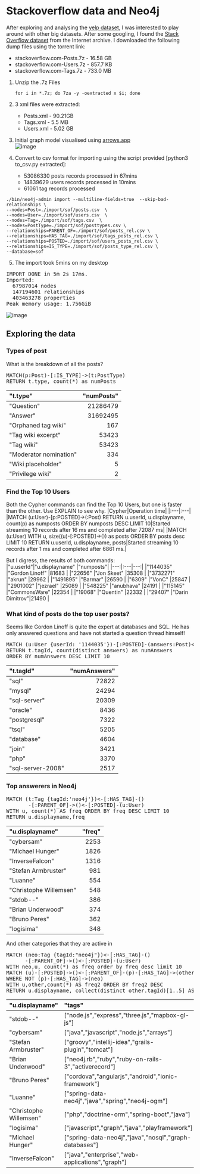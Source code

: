 # Stackoverflow data and Neo4j
After exploring and analysing the [yelp dataset](https://www.yelp.com/dataset), I was interested to play around with other big datasets. After some googling, I found the [Stack Overflow dataset](https://archive.org/details/stackexchange) from the Internet archive.
I downloaded the following dump files using the torrent link:  
- stackoverflow.com-Posts.7z	- 16.58 GB
- stackoverflow.com-Users.7z	- 857.7 KB
- stackoverflow.com-Tags.7z	- 733.0 MB

1. Unzip the .7z Files
	```shell
	for i in *.7z; do 7za -y -oextracted x $i; done
	```
	
2. 3 xml files were extracted:
	- Posts.xml	- 90.21GB
	- Tags.xml	- 5.5 MB
	- Users.xml	- 5.02 GB
3. Initial graph model visualised using [arrows.app](https://arrows.app/)  
![image](https://user-images.githubusercontent.com/830693/129439317-64409ef9-dd68-4ac9-9a4e-34a231ed7108.png)
4. Convert to csv format for importing using the script provided [python3 to_csv.py extracted]:
	- 53086330 posts records processed in 67mins
	- 14839629 users records processed in 10mins
	- 61061 tag records processed

	
```shell
./bin/neo4j-admin import --multiline-fields=true  --skip-bad-relationships \
--nodes=Post=./import/sof/posts.csv  \
--nodes=User=./import/sof/users.csv  \
--nodes=Tag=./import/sof/tags.csv  \
--nodes=PostType=./import/sof/posttypes.csv \
--relationships=PARENT_OF=./import/sof/posts_rel.csv \
--relationships=HAS_TAG=./import/sof/tags_posts_rel.csv \
--relationships=POSTED=./import/sof/users_posts_rel.csv \
--relationships=IS_TYPE=./import/sof/posts_type_rel.csv \
--database=sof
```
  
5. The import took 5mins on my desktop
<pre>IMPORT DONE in 5m 2s 17ms. 
Imported:
  67987014 nodes
  147194601 relationships
  403463278 properties
Peak memory usage: 1.756GiB</pre>
![image](https://user-images.githubusercontent.com/830693/129184861-ffa84c61-98c6-4aee-a786-a4c871d04acd.png)

## Exploring the data
### Types of post
What is the breakdown of all the posts?
<pre>MATCH(p:Post)-[:IS_TYPE]->(t:PostType)
RETURN t.type, count(*) as numPosts</pre>  
|"t.type"              |"numPosts"|
|:---|---:|
|"Question"            |21286479  |
|"Answer"              |31692495  |
|"Orphaned tag wiki"   |167       |
|"Tag wiki excerpt"    |53423     |
|"Tag wiki"            |53423     |
|"Moderator nomination"|334       |
|"Wiki placeholder"    |5         |
|"Privilege wiki"      |2         |  
  
### Find the Top 10 Users
Both the Cypher commands can find the Top 10 Users, but one is faster than the other. Use EXPLAIN to see why.
|Cypher|Operation time|
|:---|:---|
|MATCH (u:User)-[p:POSTED]->(:Post) RETURN u.userId, u.displayname, count(p) as numposts ORDER BY numposts DESC LIMIT 10|Started streaming 10 records after 16 ms and completed after 72087 ms|
|MATCH (u:User) WITH u, size((u)-[:POSTED]->()) as posts ORDER BY posts desc LIMIT 10 RETURN u.userId, u.displayname, posts|Started streaming 10 records after 1 ms and completed after 6861 ms.|  

But I digress, the results of both commands:  
|"u.userId"|"u.displayname" |"numposts"|
|---:|:---|---:|
|"1144035" |"Gordon Linoff" |81683     |
|"22656"   |"Jon Skeet"     |35308     |
|"3732271" |"akrun"         |29962     |
|"1491895" |"Barmar"        |26590     |
|"6309"    |"VonC"          |25847     |
|"2901002" |"jezrael"       |25089     |
|"548225"  |"anubhava"      |24191     |
|"115145"  |"CommonsWare"   |22354     |
|"19068"   |"Quentin"       |22332     |
|"29407"   |"Darin Dimitrov"|21490     |

### What kind of posts do the top user posts?
Seems like Gordon Linoff is quite the expert at databases and SQL. He has only answered questions and have not started a question thread himself!
<pre>MATCH (u:User {userId: '1144035'})-[:POSTED]-(answers:Post)<-[:PARENT_OF]-(q:Post)-[:HAS_TAG]->(t:Tag)
RETURN t.tagId, count(distinct answers) as numAnswers
ORDER BY numAnswers DESC LIMIT 10
</pre>  
|"t.tagId"        |"numAnswers"|
|:---|---:|
|"sql"            |72822       |
|"mysql"          |24294       |
|"sql-server"     |20309       |
|"oracle"         |8436        |
|"postgresql"     |7322        |
|"tsql"           |5205        |
|"database"       |4604        |
|"join"           |3421        |
|"php"            |3370        |
|"sql-server-2008"|2517        |
  
### Top answerers in Neo4j
<pre>MATCH (t:Tag {tagId:'neo4j'})<-[:HAS_TAG]-()
       -[:PARENT_OF]->()<-[:POSTED]-(u:User) 
WITH u, count(*) AS freq ORDER BY freq DESC LIMIT 10
RETURN u.displayname,freq</pre>
|"u.displayname"       |"freq"|
|:---|---:|
|"cybersam"            |2253  |
|"Michael Hunger"      |1826  |
|"InverseFalcon"       |1316  |
|"Stefan Armbruster"   |981   |
|"Luanne"              |554   |
|"Christophe Willemsen"|548   |
|"stdob--"             |386   |
|"Brian Underwood"     |374   |
|"Bruno Peres"         |362   |
|"logisima"            |348   |

And other categories that they are active in
<pre>
MATCH (neo:Tag {tagId:"neo4j"})<-[:HAS_TAG]-()
      -[:PARENT_OF]->()<-[:POSTED]-(u:User) 
WITH neo,u, count(*) as freq order by freq desc limit 10
MATCH (u)-[:POSTED]->()<-[:PARENT_OF]-(p)-[:HAS_TAG]->(other:Tag)
WHERE NOT (p)-[:HAS_TAG]->(neo)
WITH u,other,count(*) AS freq2 ORDER BY freq2 DESC 
RETURN u.displayname, collect(distinct other.tagId)[1..5] AS tags
</pre>  
|"u.displayname"       |"tags"                                                |
|:---|:---|
|"stdob--"             |["node.js","express","three.js","mapbox-gl-js"]       |
|"cybersam"            |["java","javascript","node.js","arrays"]              |
|"Stefan Armbruster"   |["groovy","intellij-idea","grails-plugin","tomcat"]   |
|"Brian Underwood"     |["neo4j.rb","ruby","ruby-on-rails-3","activerecord"]  |
|"Bruno Peres"         |["cordova","angularjs","android","ionic-framework"]   |
|"Luanne"              |["spring-data-neo4j","java","spring","neo4j-ogm"]     |
|"Christophe Willemsen"|["php","doctrine-orm","spring-boot","java"]           |
|"logisima"            |["javascript","graph","java","playframework"]         |
|"Michael Hunger"      |["spring-data-neo4j","java","nosql","graph-databases"]|
|"InverseFalcon"       |["java","enterprise","web-applications","graph"]      |  


